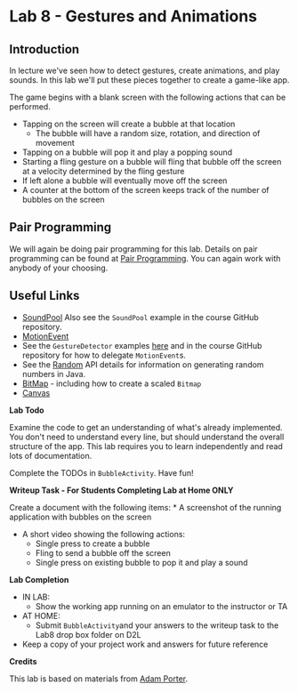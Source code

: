 # Lab 8 - Gestures and Animations

## Introduction
In lecture we've seen how to detect gestures, create animations, and play sounds. In this lab we'll put these pieces together to create a game-like app.

The game begins with a blank screen with the following actions that can be performed.

* Tapping on the screen will create a bubble at that location
  * The bubble will have a random size, rotation, and direction of movement
* Tapping on a bubble will pop it and play a popping sound
* Starting a fling gesture on a bubble will fling that bubble off the screen at a velocity determined by the fling gesture
* If left alone a bubble will eventually move off the screen
* A counter at the bottom of the screen keeps track of the number of bubbles on the screen

## Pair Programming

We will again be doing pair programming for this lab.  Details on pair programming can be found at [Pair Programming](../docs/PAIR_PROGRAMMING.md).  You can again work with anybody of your choosing.

## Useful Links

* [SoundPool](http://developer.android.com/reference/android/media/SoundPool.html)
Also see the `SoundPool` example in the course GitHub repository.
* [MotionEvent](http://developer.android.com/reference/android/view/MotionEvent.html)
* See the `GestureDetector` examples [here](http://developer.android.com/training/gestures/detector.html) and in the course GitHub repository for how to delegate `MotionEvent`s.
* See the [Random](https://docs.oracle.com/javase/6/docs/api/java/util/Random.html) API details for information on generating random numbers in Java.
* [BitMap](http://developer.android.com/reference/android/graphics/Bitmap.html) - including how to create a scaled `Bitmap`
* [Canvas](http://developer.android.com/reference/android/graphics/Canvas.html)


**Lab Todo**

Examine the code to get an understanding of what's already implemented. You don't need to understand every line, but should understand the overall structure of the app.  This lab requires you to learn independently and read lots of documentation. 

Complete the TODOs in `BubbleActivity`.  Have fun!

**Writeup Task - For Students Completing Lab at Home ONLY**

Create a document with the following items:
	* A screenshot of the running application with bubbles on the screen
  * A short video showing the following actions:
    * Single press to create a bubble
    * Fling to send a bubble off the screen
    * Single press on existing bubble to pop it and play a sound
  
**Lab Completion**

* IN LAB: 
  * Show the working app running on an emulator to the instructor or TA
* AT HOME: 
  * Submit `BubbleActivity`and your answers to the writeup task to the Lab8 drop box folder on D2L 
* Keep a copy of your project work and answers for future reference

**Credits**

This lab is based on materials from [Adam Porter](https://github.com/aporter).
